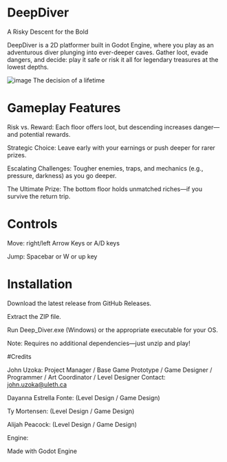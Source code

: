 # DeepDiver
A Risky Descent for the Bold

DeepDiver is a 2D platformer built in Godot Engine, where you play as an adventurous diver plunging into ever-deeper caves. Gather loot, evade dangers, and decide: play it safe or risk it all for legendary treasures at the lowest depths.

![image](https://github.com/user-attachments/assets/d29c2f3b-b70a-448c-81f9-168306fe214a)
The decision of a lifetime

# Gameplay Features
Risk vs. Reward: Each floor offers loot, but descending increases danger—and potential rewards.

Strategic Choice: Leave early with your earnings or push deeper for rarer prizes.

Escalating Challenges: Tougher enemies, traps, and mechanics (e.g., pressure, darkness) as you go deeper.

The Ultimate Prize: The bottom floor holds unmatched riches—if you survive the return trip.

# Controls
Move: right/left Arrow Keys or A/D keys

Jump: Spacebar or W or up key

# Installation
Download the latest release from GitHub Releases.

Extract the ZIP file.

Run Deep_Diver.exe (Windows) or the appropriate executable for your OS.

Note: Requires no additional dependencies—just unzip and play!

#Credits

John Uzoka:
Project Manager / Base Game Prototype / Game Designer / Programmer / Art Coordinator / Level Designer
Contact: john.uzoka@uleth.ca

Dayanna Estrella Fonte: (Level Design / Game Design)

Ty Mortensen: (Level Design / Game Design)

Alijah Peacock: (Level Design / Game Design)

Engine:

Made with Godot Engine





 
